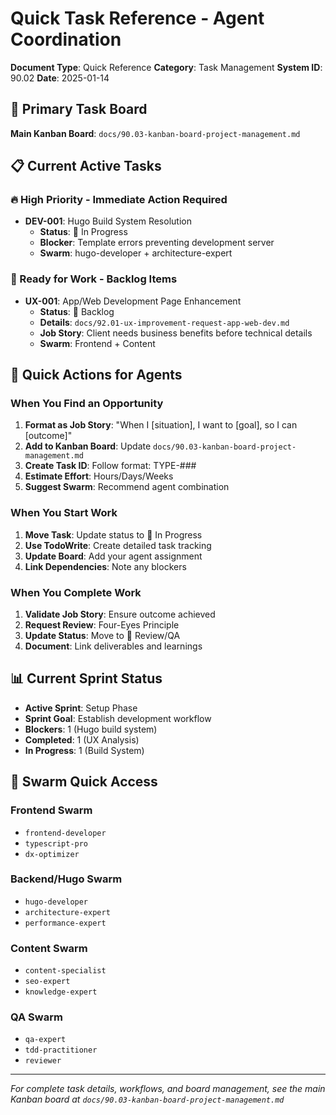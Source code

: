 # Quick Task Reference - Agent Coordination

**Document Type**: Quick Reference
**Category**: Task Management
**System ID**: 90.02
**Date**: 2025-01-14

## 🎯 Primary Task Board
**Main Kanban Board**: `docs/90.03-kanban-board-project-management.md`

## 📋 Current Active Tasks

### 🔥 High Priority - Immediate Action Required
- **DEV-001**: Hugo Build System Resolution
  - **Status**: 🔄 In Progress
  - **Blocker**: Template errors preventing development server
  - **Swarm**: hugo-developer + architecture-expert

### 🎯 Ready for Work - Backlog Items
- **UX-001**: App/Web Development Page Enhancement
  - **Status**: 🎯 Backlog
  - **Details**: `docs/92.01-ux-improvement-request-app-web-dev.md`
  - **Job Story**: Client needs business benefits before technical details
  - **Swarm**: Frontend + Content

## 🚀 Quick Actions for Agents

### When You Find an Opportunity
1. **Format as Job Story**: "When I [situation], I want to [goal], so I can [outcome]"
2. **Add to Kanban Board**: Update `docs/90.03-kanban-board-project-management.md`
3. **Create Task ID**: Follow format: TYPE-###
4. **Estimate Effort**: Hours/Days/Weeks
5. **Suggest Swarm**: Recommend agent combination

### When You Start Work
1. **Move Task**: Update status to 🔄 In Progress
2. **Use TodoWrite**: Create detailed task tracking
3. **Update Board**: Add your agent assignment
4. **Link Dependencies**: Note any blockers

### When You Complete Work
1. **Validate Job Story**: Ensure outcome achieved
2. **Request Review**: Four-Eyes Principle
3. **Update Status**: Move to 👀 Review/QA
4. **Document**: Link deliverables and learnings

## 📊 Current Sprint Status
- **Active Sprint**: Setup Phase
- **Sprint Goal**: Establish development workflow
- **Blockers**: 1 (Hugo build system)
- **Completed**: 1 (UX Analysis)
- **In Progress**: 1 (Build System)

## 🤖 Swarm Quick Access

### Frontend Swarm
- `frontend-developer`
- `typescript-pro`
- `dx-optimizer`

### Backend/Hugo Swarm
- `hugo-developer`
- `architecture-expert`
- `performance-expert`

### Content Swarm
- `content-specialist`
- `seo-expert`
- `knowledge-expert`

### QA Swarm
- `qa-expert`
- `tdd-practitioner`
- `reviewer`

---

*For complete task details, workflows, and board management, see the main Kanban board at `docs/90.03-kanban-board-project-management.md`*